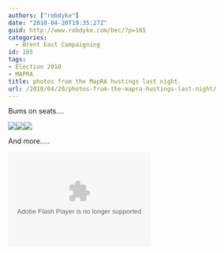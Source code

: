 ```yaml
---
authors: ["robdyke"]
date: "2010-04-20T19:35:27Z"
guid: http://www.robdyke.com/bec/?p=165
categories:
  - Brent East Campaigning
id: 165
tags:
- Election 2010
- MAPRA
title: photos from the MapRA hustings last night.
url: /2010/04/20/photos-from-the-mapra-hustings-last-night/
---
```

Bums on seats....
  
[![](http://lh5.ggpht.com/_PY28G6lkrNU/S8-OKmG7VBI/AAAAAAAAAgc/vLPOHoCM7WU/s144/P1000341.JPG)](http://picasaweb.google.co.uk/lh/photo/WVYtyE2hs7VMSikZow09Ng?feat=embedwebsite)[![](http://lh4.ggpht.com/_PY28G6lkrNU/S8-OLXXfwTI/AAAAAAAAAgg/D8kSXXB80Rw/s144/P1000342.JPG)](http://picasaweb.google.co.uk/lh/photo/rfnU_kDKvm-X_CLYPjX_Nw?feat=embedwebsite)[![](http://lh6.ggpht.com/_PY28G6lkrNU/S8-OM4xHosI/AAAAAAAAAgk/0Z0BTetcHj4/s144/P1000343.JPG)](http://picasaweb.google.co.uk/lh/photo/-0ksbEeqrrAPICkF95umGg?feat=embedwebsite)

And more.....

<!--more-->

<embed type="application/x-shockwave-flash" xsrc="http://picasaweb.google.co.uk/s/c/bin/slideshow.swf" width="288" height="192" flashvars="host=picasaweb.google.co.uk&#038;hl=en_GB&#038;feat=flashalbum&#038;RGB=0x000000&#038;feed=http%3A%2F%2Fpicasaweb.google.co.uk%2Fdata%2Ffeed%2Fapi%2Fuser%2Frobdyke%2Falbumid%2F5462737344535804593%3Falt%3Drss%26kind%3Dphoto%26hl%3Den_GB" pluginspage="http://www.macromedia.com/go/getflashplayer">
</embed>